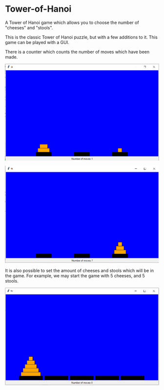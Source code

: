 # Tower-of-Hanoi
A Tower of Hanoi game which allows you to choose the number of "cheeses" and "stools".

This is the classic Tower of Hanoi puzzle, but with a few additions to it. This game can be played with a GUI.

There is a counter which counts the number of moves which have been made.

![alt text](https://github.com/dchiu1998/Tower-of-Hanoi/blob/master/pictures/TOH_play.png)

![alt text](https://github.com/dchiu1998/Tower-of-Hanoi/blob/master/pictures/TOH_3x3.png)

It is also possible to set the amount of cheeses and stools which will be in the game. For example, we may
start the game with 5 cheeses, and 5 stools.

![alt text](https://github.com/dchiu1998/Tower-of-Hanoi/blob/master/pictures/TOH_5x5.png)

